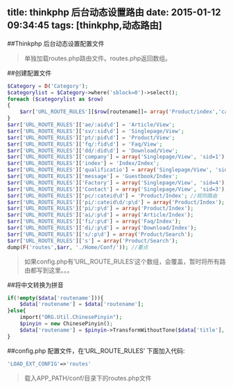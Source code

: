 title: thinkphp 后台动态设置路由
date: 2015-01-12 09:34:45
tags: [thinkphp,动态路由]
---
##Thinkphp 后台动态设置配置文件

> 单独加载routes.php路由文件。routes.php返回数组。

<!--more-->
##创建配置文件

```php
$Category = D('Category');
$categorylist = $Category->where('sblock=0')->select();
foreach ($categorylist as $row)
{
    $arr['URL_ROUTE_RULES'][$row[routename]]= array('Product/index','cateid='.$row['cid']);
}
$arr['URL_ROUTE_RULES']['ae/:aid\d'] = 'Article/View';
$arr['URL_ROUTE_RULES']['sv/:sid\d'] = 'Singlepage/View';
$arr['URL_ROUTE_RULES']['pt/:pid\d'] = 'Product/View';
$arr['URL_ROUTE_RULES']['fq/:fid\d'] = 'Faq/View';
$arr['URL_ROUTE_RULES']['dd/:did\d'] = 'Download/View';
$arr['URL_ROUTE_RULES']['company'] = array('Singlepage/View', 'sid=1');
$arr['URL_ROUTE_RULES']['index'] = 'Index/Index';
$arr['URL_ROUTE_RULES']['qualificatio'] = array('Singlepage/View', 'sid=2');
$arr['URL_ROUTE_RULES']['message'] = 'Guestbook/Index';
$arr['URL_ROUTE_RULES']['Factory'] = array('Singlepage/View', 'sid=4');
$arr['URL_ROUTE_RULES']['Contact'] = array('Singlepage/View', 'sid=3');
$arr['URL_ROUTE_RULES']['pc/:cateid\d'] = 'Product/Index'; //规则路由
$arr['URL_ROUTE_RULES']['pi/:cateid\d/:p\d'] = array('Product/Index');
$arr['URL_ROUTE_RULES']['pi/:p\d'] = array('Product/Index');
$arr['URL_ROUTE_RULES']['ai/:p\d'] = array('Article/Index');
$arr['URL_ROUTE_RULES']['fi/:p\d'] = array('Faq/Index');
$arr['URL_ROUTE_RULES']['di/:p\d'] = array('Download/Index');
$arr['URL_ROUTE_RULES']['s/:p\d'] = array('Product/Search');
$arr['URL_ROUTE_RULES']['s'] = array('Product/Search');
dump(F('routes',$arr, './Home/Conf/')); //重点
```

> 如果config.php有’URL_ROUTE_RULES’这个数组，会覆盖，暂时将所有路由都写到这里。。。

##将中文转换为拼音

```php
if(!empty($data['routename'])){
    $data['routename'] = $data['routename'];
}else{
    import("ORG.Util.ChinesePinyin");
    $pinyin = new ChinesePinyin();
    $data['routename'] = $pinyin->TransformWithoutTone($data['title'],'');
}
```

##config.php 配置文件，在‘URL_ROUTE_RULES’ 下面加入代码:

```php
'LOAD_EXT_CONFIG'=>'routes'
```

> 载入APP_PATH/conf/目录下的routes.php文件

